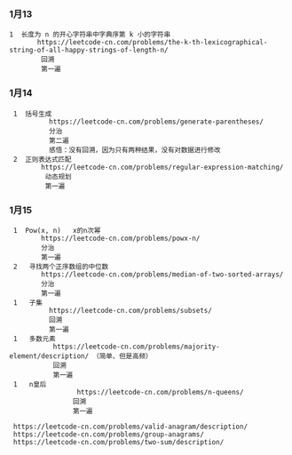 ### 1月13
    1  长度为 n 的开心字符串中字典序第 k 小的字符串
           https://leetcode-cn.com/problems/the-k-th-lexicographical-string-of-all-happy-strings-of-length-n/
            回溯
            第一遍 
### 1月14   
     1  括号生成        
              https://leetcode-cn.com/problems/generate-parentheses/
              分治
              第二遍 
              感悟：没有回溯，因为只有两种结果，没有对数据进行修改
     2  正则表达式匹配
            https://leetcode-cn.com/problems/regular-expression-matching/
             动态规划
             第一遍 
### 1月15
     1  Pow(x, n)   x的n次幂       
            https://leetcode-cn.com/problems/powx-n/
            分治
            第一遍 
     2   寻找两个正序数组的中位数      
            https://leetcode-cn.com/problems/median-of-two-sorted-arrays/
            分治
            第一遍 
     1   子集     
              https://leetcode-cn.com/problems/subsets/
              回溯
              第一遍 
     1   多数元素       
               https://leetcode-cn.com/problems/majority-element/description/ （简单、但是高频）
               回溯
               第一遍       
     1   n皇后     
                     https://leetcode-cn.com/problems/n-queens/
                    回溯
                    第一遍       
          
     https://leetcode-cn.com/problems/valid-anagram/description/
     https://leetcode-cn.com/problems/group-anagrams/
     https://leetcode-cn.com/problems/two-sum/description/
     